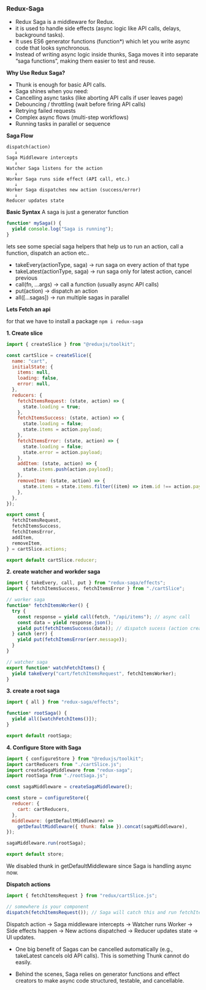 ### Redux-Saga

- Redux Saga is a middleware for Redux.
- it is used to handle side effects (async logic like API calls, delays, background tasks).
- It uses ES6 generator functions (function\*) which let you write async code that looks synchronous.
- Instead of writing async logic inside thunks, Saga moves it into separate “saga functions”, making them easier to test and reuse.

**Why Use Redux Saga?**

- Thunk is enough for basic API calls.
- Saga shines when you need:
- Cancelling async tasks (like aborting API calls if user leaves page)
- Debouncing / throttling (wait before firing API calls)
- Retrying failed requests
- Complex async flows (multi-step workflows)
- Running tasks in parallel or sequence

**Saga Flow**

```
dispatch(action)
   ↓
Saga Middleware intercepts
   ↓
Watcher Saga listens for the action
   ↓
Worker Saga runs side effect (API call, etc.)
   ↓
Worker Saga dispatches new action (success/error)
   ↓
Reducer updates state

```

**Basic Syntax**
A saga is just a generator function

```js
function* mySaga() {
  yield console.log("Saga is running");
}
```

lets see some special saga helpers that help us to run an action, call a function, dispatch an action etc..

- takeEvery(actionType, saga) → run saga on every action of that type
- takeLatest(actionType, saga) → run saga only for latest action, cancel previous
- call(fn, ...args) → call a function (usually async API calls)
- put(action) → dispatch an action
- all([...sagas]) → run multiple sagas in parallel

**Lets Fetch an api**

for that we have to install a package
`npm i redux-saga`

**1. Create slice**

```js
import { createSlice } from "@reduxjs/toolkit";

const cartSlice = createSlice({
  name: "cart",
  initialState: {
    items: null,
    loading: false,
    error: null,
  },
  reducers: {
    fetchItemsRequest: (state, action) => {
      state.loading = true;
    },
    fetchItemsSuccess: (state, action) => {
      state.loading = false;
      state.items = action.payload;
    },
    fetchItemsError: (state, action) => {
      state.loading = false;
      state.error = action.payload;
    },
    addItem: (state, action) => {
      state.items.push(action.payload);
    },
    removeItem: (state, action) => {
      state.items = state.items.filter((item) => item.id !== action.payload.id);
    },
  },
});

export const {
  fetchItemsRequest,
  fetchItemsSuccess,
  fetchItemsError,
  addItem,
  removeItem,
} = cartSlice.actions;

export default cartSlice.reducer;
```

**2. create watcher and workder saga**

```js
import { takeEvery, call, put } from "redux-saga/effects";
import { fetchItemsSuccess, fetchItemsError } from "./cartSlice";

// worker saga
function* fetchItemsWorker() {
  try {
    const response = yield call(fetch, "/api/items"); // async call
    const data = yield response.json();
    yield put(fetchItemsSuccess(data)); // dispatch sucess (action creator - recommended. we can also give action type string)
  } catch (err) {
    yield put(fetchItemsError(err.message));
  }
}

// watcher saga
export function* watchFetchItems() {
  yield takeEvery("cart/fetchItemsRequest", fetchItemsWorker);
}
```

**3. create a root saga**

```js
import { all } from "redux-saga/effects";

function* rootSaga() {
  yield all([watchFetchItems()]);
}

export default rootSaga;
```

**4. Configure Store with Saga**

```js
import { configureStore } from "@reduxjs/toolkit";
import cartReducers from "./cartSlice.js";
import createSagaMiddleware from "redux-saga";
import rootSaga from "./rootSaga.js";

const sagaMiddleware = createSagaMiddleware();

const store = configureStore({
  reducer: {
    cart: cartReducers,
  },
  middleware: (getDefaultMiddleware) =>
    getDefaultMiddleware({ thunk: false }).concat(sagaMiddleware),
});

sagaMiddleware.run(rootSaga);

export default store;
```

We disabled thunk in getDefaultMiddleware since Saga is handling async now.

**Dispatch actions**

```js
import { fetchItemsRequest } from "redux/cartSlice.js";

// somewhere is your component
dispatch(fetchItemsRequest()); // Saga will catch this and run fetchItemsSaga
```

Dispatch action → Saga middleware intercepts → Watcher runs Worker → Side effects happen → New actions dispatched → Reducer updates state → UI updates.

- One big benefit of Sagas can be cancelled automatically (e.g., takeLatest cancels old API calls). This is something Thunk cannot do easily.

- Behind the scenes, Saga relies on generator functions and effect creators to make async code structured, testable, and cancellable.
